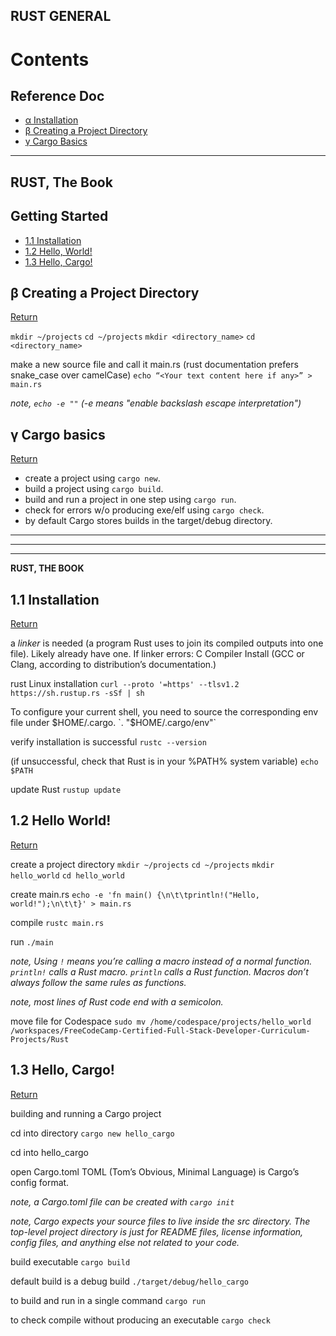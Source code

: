 ## RUST GENERAL
# Contents
## Reference Doc
 - [α Installation](#11-installation)
 - [β Creating a Project Directory](#β-creating-a-project-directory)
 - [γ Cargo Basics](#γ-cargo-basics)

___
## RUST, The Book
## Getting Started
 - [1.1 Installation](#11-installation) 
 - [1.2 Hello, World!](#12-hello-world)
 - [1.3 Hello, Cargo!](#13-hello-cargo)


## β Creating a Project Directory
[Return](#reference-doc)

`mkdir ~/projects`
`cd ~/projects`
`mkdir <directory_name>`
`cd <directory_name>`

make a new source file and call it main.rs (rust documentation prefers snake_case over camelCase)
`echo “<Your text content here if any>” > main.rs`

*note, `echo -e ""` (-e means "enable backslash escape interpretation")*

## γ Cargo basics
[Return](#reference-doc)

- create a project using `cargo new`.
- build a project using `cargo build`.
- build and run a project in one step using `cargo run`.
- check for errors w/o producing exe/elf using `cargo check`.
- by default Cargo stores builds in the target/debug directory.
___
___
___
**RUST, THE BOOK**

## 1.1 Installation
[Return](#getting-started)

a *linker* is needed (a program Rust uses to join its compiled outputs into one file). Likely already have one. If linker errors:
C Compiler Install (GCC or Clang, according to distribution’s documentation.)

rust Linux installation
`curl --proto '=https' --tlsv1.2 https://sh.rustup.rs -sSf | sh`

To configure your current shell, you need to source
the corresponding env file under $HOME/.cargo.
`. "$HOME/.cargo/env"`

verify installation is successful
`rustc --version`

(if unsuccessful, check that Rust is in your %PATH% system variable)
`echo $PATH`

update Rust
`rustup update`

## 1.2 Hello World!
[Return](#getting-started)

create a project directory
`mkdir ~/projects`
`cd ~/projects`
`mkdir hello_world`
`cd hello_world`

create main.rs
`echo -e 'fn main() {\n\t\tprintln!("Hello, world!");\n\t\t}' > main.rs`

compile
`rustc main.rs`

run
`./main`

*note, Using `!` means you’re calling a macro instead of a normal function. `println!` calls a Rust macro. `println` calls a Rust function. Macros don’t always follow the same rules as functions.*

*note, most lines of Rust code end with a semicolon.*

move file for Codespace
`sudo mv /home/codespace/projects/hello_world /workspaces/FreeCodeCamp-Certified-Full-Stack-Developer-Curriculum-Projects/Rust`

## 1.3 Hello, Cargo!
[Return](#getting-started)

building and running a Cargo project

cd into directory
`cargo new hello_cargo`

cd into hello_cargo

open Cargo.toml
TOML (Tom’s Obvious, Minimal Language) is Cargo’s config format.

*note, a Cargo.toml file can be created with `cargo init`*

*note, Cargo expects your source files to live inside the src directory. The top-level project directory is just for README files, license information, config files, and anything else not related to your code.*

build executable
`cargo build`

default build is a debug build
`./target/debug/hello_cargo`

to build and run in a single command
`cargo run`

to check compile without producing an executable
`cargo check`